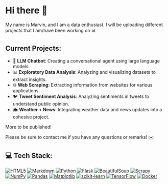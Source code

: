 # Hi there 👋

My name is Marvin, and I am a data enthusiast. I will be uploading different projects that I am/have been working on 📊

## Current Projects:

- 🤖 **LLM Chatbot**: Creating a conversational agent using large language models.
- 📊 **Exploratory Data Analysis**: Analyzing and visualizing datasets to extract insights.
- 🌐 **Web Scraping**: Extracting information from websites for various applications.
- 🐦 **Tweet Sentiment Analysis**: Analyzing sentiments in tweets to understand public opinion.
- 🌦️ **Weather + News**: Integrating weather data and news updates into a cohesive project.

More to be published!

Please be sure to contact me if you have any questions or remarks! ✉️

## 💻 Tech Stack:

[![HTML5](https://img.shields.io/badge/HTML5-%23E34F26.svg?style=flat&logo=html5&logoColor=white)](https://html5.org)
[![Markdown](https://img.shields.io/badge/Markdown-%23121011.svg?style=flat&logo=markdown&logoColor=white)](https://daringfireball.net/projects/markdown/)
[![Python](https://img.shields.io/badge/Python-%233b77e5.svg?style=flat&logo=python&logoColor=white)](https://www.python.org)
[![Flask](https://img.shields.io/badge/Flask-%000000.svg?style=flat&logo=flask&logoColor=white)](https://flask.palletsprojects.com)
[![BeautifulSoup](https://img.shields.io/badge/BeautifulSoup-%234B8BBE.svg?style=flat&logo=python&logoColor=white)](https://www.crummy.com/software/BeautifulSoup/)
[![Scrapy](https://img.shields.io/badge/Scrapy-%2338A8A2.svg?style=flat&logo=scrapy&logoColor=white)](https://scrapy.org)
[![NumPy](https://img.shields.io/badge/NumPy-%234F5D95.svg?style=flat&logo=numpy&logoColor=white)](https://numpy.org)
[![Pandas](https://img.shields.io/badge/Pandas-%23150c6c.svg?style=flat&logo=pandas&logoColor=white)](https://pandas.pydata.org)
[![Matplotlib](https://img.shields.io/badge/Matplotlib-%23000000.svg?style=flat&logo=matplotlib&logoColor=white)](https://matplotlib.org)
[![scikit-learn](https://img.shields.io/badge/scikit--learn-%23F7931E.svg?style=flat&logo=scikit-learn&logoColor=white)](https://scikit-learn.org)
[![TensorFlow](https://img.shields.io/badge/TensorFlow-%23FF6F00.svg?style=flat&logo=tensorflow&logoColor=white)](https://www.tensorflow.org)
[![Docker](https://img.shields.io/badge/Docker-%230db7ed.svg?style=flat&logo=docker&logoColor=white)](https://www.docker.com)


